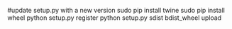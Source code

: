 #update setup.py with a new version
sudo pip install twine
sudo pip install wheel
python setup.py register
python setup.py sdist bdist_wheel upload

